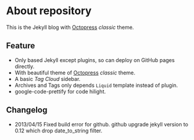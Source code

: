 About repository
================

This is the Jekyll blog with [Octopress](http://octopress.org) *classic* theme.

Feature
-------

- Only based Jekyll except plugins, so can deploy on GitHub pages directly.
- With beautiful theme of [Octopress](http://octopress.org) *classic* theme.
- A basic *Tag Cloud* sidebar.
- Archives and Tags only depends `Liquid` template instead of plugin.
- google-code-prettify for code hilight.

Changelog
---------

- 2013/04/15 Fixed build error for github. github upgrade jekyll version to 0.12 which drop date\_to\_string filter.

